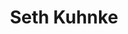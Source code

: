 ---
title: Seth Kuhnke
qrcode: data:image/png;base64,iVBORw0KGgoAAAANSUhEUgAAAQAAAAEAAQMAAABmvDolAAAABlBMVEX///8AAABVwtN&#43;AAACA0lEQVR42uyYMZLsIAxEmyIg5AgchZuN7ZtxFI5ASEC5f0l4d8dTE/3IclnJ1po3gYzcaglPPPHE/8VCkh0YkWtoIOsLUZ7xXgAA15GBRLL4DiCW48AO4MmtJ0LTzJ7kiIWsFoHiWV&#43;BBUg7zALUP8hyMu4IaE2mMmJdpCbJ9VvRXh1QfVDgJTXZ0za&#43;CMjFgRlJ/l06ICfji6RfHJCSE60G0tbllo40680AIK9IBbEitExyR6Q7fVnXBzBicT1xxOqkEANXz7IHrpYAuawdU8wFD1KVhTQGUG6ogk1dgtoDZPZ0LwC&#43;QVuufE4NQ80Q5X4tAQsiN9YMQKyoZ4U/36YFAL7lPVQRBvHVCNwkzT&#43;VMwEs2ouS5odYfE&#43;r/OTsH24ADMh7mKU5xdzzpPYWAEzPU2Z/zfNZPqu9AUCmH&#43;EAaaxDalKzNQWoVndAO5OmuQyAbyp3D0BcUCB9S&#43;wy/UhNFoSzTbo84FlkhPCsTrLtcBR9SKspQHpRqFn0QS4ryET3YVltAAtrllEOsQykTb31KU37wDHr/VhWsroB7H81aQL4XR4Crmtj5Yin8cEEMHcgcwTVSVRV7nMFenXgZ&#43;2mKkffteTetfpOAMdvA3ZsX96DFaAuKuZpndsDmAKOrbufvudYHtIacCwPfdN9lOgDW3bvc/cdgCeeeOIc/wIAAP//P4vLsUYq6nYAAAAASUVORK5CYII=
index: false
private: true
---